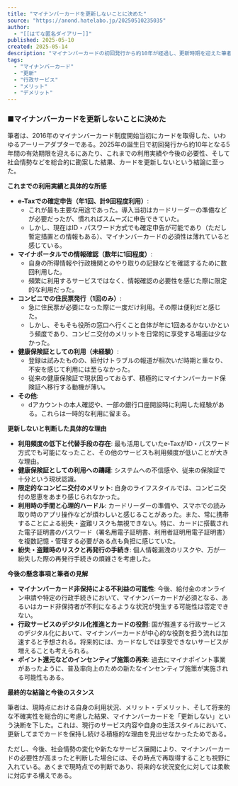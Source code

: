 ```yaml
---
title: "マイナンバーカードを更新しないことに決めた"
source: "https://anond.hatelabo.jp/20250510235035"
author:
  - "[[はてな匿名ダイアリー]]"
published: 2025-05-10
created: 2025-05-14
description: "マイナンバーカードの初回発行から約10年が経過し、更新時期を迎えた筆者が、これまでの利用状況と今後の必要性を鑑み、更新しない決断に至った経緯と心境を綴った記事。"
tags:
  - "マイナンバーカード"
  - "更新"
  - "行政サービス"
  - "メリット"
  - "デメリット"
---
```

### ■マイナンバーカードを更新しないことに決めた

筆者は、2016年のマイナンバーカード制度開始当初にカードを取得した、いわゆるアーリーアダプターである。2025年の誕生日で初回発行から約10年となる5年間の有効期限を迎えるにあたり、これまでの利用実績や今後の必要性、そして社会情勢などを総合的に勘案した結果、カードを更新しないという結論に至った。

**これまでの利用実績と具体的な所感**

* **e-Taxでの確定申告（年1回、計9回程度利用）**:
  * これが最も主要な用途であった。導入当初はカードリーダーの準備などが必要だったが、慣れればスムーズに申告できていた。
  * しかし、現在はID・パスワード方式でも確定申告が可能であり（ただし暫定措置との情報もある）、マイナンバーカードの必須性は薄れていると感じている。
* **マイナポータルでの情報確認（数年に1回程度）**:
  * 自身の所得情報や行政機関とのやり取りの記録などを確認するために数回利用した。
  * 頻繁に利用するサービスではなく、情報確認の必要性を感じた際に限定的な利用だった。
* **コンビニでの住民票発行（1回のみ）**:
  * 急に住民票が必要になった際に一度だけ利用。その際は便利だと感じた。
  * しかし、そもそも役所の窓口へ行くこと自体が年に1回あるかないかという頻度であり、コンビニ交付のメリットを日常的に享受する場面は少なかった。
* **健康保険証としての利用（未経験）**:
  * 登録は試みたものの、紐付けトラブルの報道が相次いだ時期と重なり、不安を感じて利用には至らなかった。
  * 従来の健康保険証で現状困っておらず、積極的にマイナンバーカード保険証へ移行する動機が薄い。
* **その他**:
  * dアカウントの本人確認や、一部の銀行口座開設時に利用した経験がある。これらは一時的な利用に留まる。

**更新しないと判断した具体的な理由**

* **利用頻度の低下と代替手段の存在**: 最も活用していたe-TaxがID・パスワード方式でも可能になったこと、その他のサービスも利用頻度が低いことが大きな理由。
* **健康保険証としての利用への躊躇**: システムへの不信感や、従来の保険証で十分という現状認識。
* **限定的なコンビニ交付のメリット**: 自身のライフスタイルでは、コンビニ交付の恩恵をあまり感じられなかった。
* **利用時の手間と心理的ハードル**: カードリーダーの準備や、スマホでの読み取り時のアプリ操作などが煩わしいと感じることがあった。また、常に携帯することによる紛失・盗難リスクも無視できない。特に、カードに搭載された電子証明書のパスワード（署名用電子証明書、利用者証明用電子証明書）を複数記憶・管理する必要がある点も負担に感じていた。
* **紛失・盗難時のリスクと再発行の手続き**: 個人情報漏洩のリスクや、万が一紛失した際の再発行手続きの煩雑さを考慮した。

**今後の懸念事項と筆者の見解**

* **マイナンバーカード非保持による不利益の可能性**: 今後、給付金のオンライン申請や特定の行政手続きにおいて、マイナンバーカードが必須となる、あるいはカード非保持者が不利になるような状況が発生する可能性は否定できない。
* **行政サービスのデジタル化推進とカードの役割**: 国が推進する行政サービスのデジタル化において、マイナンバーカードが中心的な役割を担う流れは加速すると予想される。将来的には、カードなしでは享受できないサービスが増えることも考えられる。
* **ポイント還元などのインセンティブ施策の再来**: 過去にマイナポイント事業があったように、普及率向上のための新たなインセンティブ施策が実施される可能性もある。

**最終的な結論と今後のスタンス**

筆者は、現時点における自身の利用状況、メリット・デメリット、そして将来的な不確実性を総合的に考慮した結果、マイナンバーカードを「更新しない」という決断を下した。これは、現行のサービス内容や自身の生活スタイルにおいて、更新してまでカードを保持し続ける積極的な理由を見出せなかったためである。

ただし、今後、社会情勢の変化や新たなサービス展開により、マイナンバーカードの必要性が高まったと判断した場合には、その時点で再取得することも視野に入れている。あくまで現時点での判断であり、将来的な状況変化に対しては柔軟に対応する構えである。
